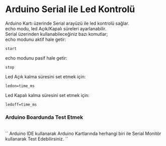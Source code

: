 # Arduino Serial ile Led Kontrolü
Arduino Kartı üzerinde Serial arayüzü ile led kontrolü sağlar. <br/>
echo modu, led Açık/Kapalı süreleri ayarlanabilir. <br/>
Serial üzerinden kullanabileceğiniz bazı komutlar;<br/>
echo modunu aktif hale getir:<br>
```
start
```
echo modunu pasif hale getir: <br/>
```
stop
```
Led Açık kalma süresini set etmek için:<br/>
```
ledon=time_ms
```
Led Kapalı kalma süresini set etmek için:<br/>
```
ledoff=time_ms
```
<h3>Arduino Boardunda Test Etmek</h3> <br/>
``
Arduino IDE kullanarak Arduino Kartlarında herhangi biri ile Serial Monitör kullanarak Test Edebilirsiniz.
``
